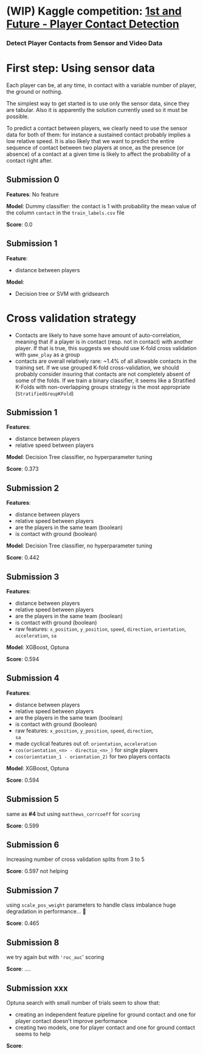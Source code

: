 # (WIP) Kaggle competition: [1st and Future - Player Contact Detection](https://www.kaggle.com/competitions/nfl-player-contact-detection)
### Detect Player Contacts from Sensor and Video Data
#
# First step: Using sensor data
Each player can be, at any time, in contact with a variable number of player, the ground or nothing.

The simplest way to get started is to use only the sensor data, since they are tabular. Also it is apparently the solution currently used so it must be possible.

To predict a contact between players, we clearly need to use the sensor data for both of them: for instance a sustained contact probably implies a low relative speed. It is also likely that we want to predict the entire sequence of contact between two players at once, as the presence (or absence) of a contact at a given time is likely to affect the probability of a contact right after.


## Submission 0
**Features**:
No feature

**Model**:
Dummy classifier: the contact is 1 with probability the mean value of the column `contact` in the `train_labels.csv` file

**Score**: 0.0

## Submission 1
**Feature**:
- distance between players

**Model**:
- Decision tree or SVM with gridsearch



#
# Cross validation strategy
- Contacts are likely to have some have amount of auto-correlation, meaning that if a player is in contact (resp. not in contact) with another player. If that is true, this suggests we should use K-fold cross validation with `game_play` as a group
- contacts are overall relatively rare: ~1.4% of all allowable contacts in the training set. If we use grouped K-fold cross-validation, we should probably consider insuring that contacts are not completely absent of some of the folds. If we train a binary classifier, it seems like a Stratified K-Folds with non-overlapping groups strategy is the most appropriate (`StratifiedGroupKFold`)




## Submission 1
**Features**:
- distance between players
- relative speed between players

**Model**: Decision Tree classifier, no hyperparameter tuning

**Score**: 0.373

## Submission 2
**Features**:
- distance between players
- relative speed between players
- are the players in the same team (boolean)
- is contact with ground (boolean)

**Model**: Decision Tree classifier, no hyperparameter tuning

**Score**: 0.442

## Submission 3
**Features**:
- distance between players
- relative speed between players
- are the players in the same team (boolean)
- is contact with ground (boolean)
- raw features: 
	`x_position`,
    `y_position`,
    `speed`,
    `direction`,
    `orientation`,
    `acceleration`,
    `sa`

**Model**: XGBoost, Optuna

**Score**: 0.594

## Submission 4
**Features**:
- distance between players
- relative speed between players
- are the players in the same team (boolean)
- is contact with ground (boolean)
- raw features: 
	`x_position`,
    `y_position`,
    `speed`,
    `direction`,    
    `sa`
- made cyclical features out of: `orientation`, `acceleration`
- `cos(orientation_<n> - directio_<n>_)` for single players
- `cos(orientation_1 - orientation_2)` for two players contacts

**Model**: XGBoost, Optuna

**Score**: 0.594


## Submission 5
same as **#4** but using `matthews_corrcoeff` for `scoring` 

**Score**: 0.599


## Submission 6
Increasing number of cross validation splits from 3 to 5

**Score**: 0.597 not helping


## Submission 7
using `scale_pos_weight` parameters to handle class imbalance
huge degradation in performance... 🤔

**Score**: 0.465 

## Submission 8
we try again but with `'roc_auc`'  scoring

**Score**: ....

## Submission xxx
Optuna search with small number of trials seem to show that:
- creating an independent feature pipeline for ground contact and one for player contact doesn't improve performance
- creating two models, one for player contact and one for ground contact seems to help

**Score**: 



